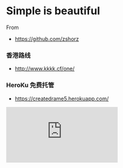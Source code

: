 # Simple is beautiful    

 From  
 * https://github.com/zshorz  



### 香港路线  

* http://www.kkkk.cf/one/

###	HeroKu 免费托管

* https://createdrame5.herokuapp.com/

![Image text](https://s0.xinger.ink/acgimg/acgurl.php)
